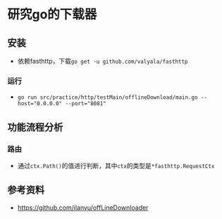# 研究go的下载器

## 安装
* 依赖fasthttp，下载`go get -u github.com/valyala/fasthttp`

### 运行
* `go run src/practice/http/testMain/offlineDownload/main.go --host="0.0.0.0" --port="8081"`

## 功能流程分析
### 路由
* 通过`ctx.Path()`的值进行判断，其中`ctx`的类型是`*fasthttp.RequestCtx`


## 参考资料
* https://github.com/ilanyu/offLineDownloader

